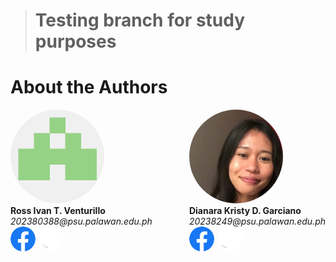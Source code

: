 > # Testing branch for study purposes

# About the Authors

<div style="display: flex ">

<div style="">
<img src= "./img/ProfileRitvent.png" width="150px" height ="150px" style="border-radius: 50%;">
<div style=""><b>Ross Ivan T. Venturillo</b><br><i>202380388@psu.palawan.edu.ph </i><br>

<div style="display: flex; gap: 5px ">
<a href=https://web.facebook.com/kira.venturillo>
    <img src="./img/Facebook.png" 
    width="40" style="border-radius: 50%;"
   />  
</a>

<a href=https://github.com/Ritvent>
    <img src="./img/Github.png" 
    width="40" style="border-radius: 50%;"/>
</a>
</div></div>
</div>

<div style="width:60px"></div>

<div> <img src="./img/MossheadProfile.png" width="150px"  height ="150px" style="border-radius: 50%;">
<div style=""><b>Dianara Kristy D. Garciano</b><br><i>20238249@psu.palawan.edu.ph</i><br>
<div style="display: flex; gap: 5px ">
<a href= https://web.facebook.com/watashiwadayan.desu>
    <img src="./img/Facebook.png" 
    width="40" style="border-radius: 50%;"
   />  
</a>

<a href=https://github.com/mosshead19>
    <img src="./img/Github.png" 
    width="40" style="border-radius: 50%;"/>
</a> 















